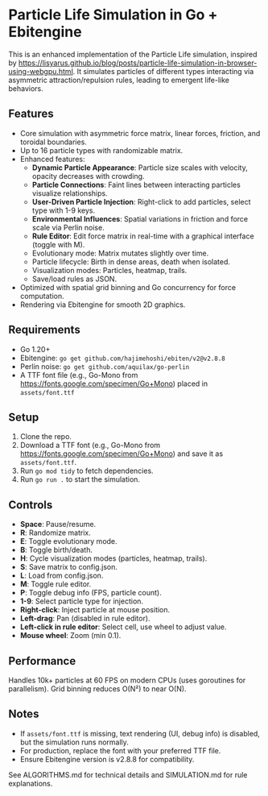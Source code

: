 # Particle Life Simulation in Go + Ebitengine

This is an enhanced implementation of the Particle Life simulation, inspired by https://lisyarus.github.io/blog/posts/particle-life-simulation-in-browser-using-webgpu.html. It simulates particles of different types interacting via asymmetric attraction/repulsion rules, leading to emergent life-like behaviors.

## Features
- Core simulation with asymmetric force matrix, linear forces, friction, and toroidal boundaries.
- Up to 16 particle types with randomizable matrix.
- Enhanced features:
  - **Dynamic Particle Appearance**: Particle size scales with velocity, opacity decreases with crowding.
  - **Particle Connections**: Faint lines between interacting particles visualize relationships.
  - **User-Driven Particle Injection**: Right-click to add particles, select type with 1-9 keys.
  - **Environmental Influences**: Spatial variations in friction and force scale via Perlin noise.
  - **Rule Editor**: Edit force matrix in real-time with a graphical interface (toggle with M).
  - Evolutionary mode: Matrix mutates slightly over time.
  - Particle lifecycle: Birth in dense areas, death when isolated.
  - Visualization modes: Particles, heatmap, trails.
  - Save/load rules as JSON.
- Optimized with spatial grid binning and Go concurrency for force computation.
- Rendering via Ebitengine for smooth 2D graphics.

## Requirements
- Go 1.20+
- Ebitengine: `go get github.com/hajimehoshi/ebiten/v2@v2.8.8`
- Perlin noise: `go get github.com/aquilax/go-perlin`
- A TTF font file (e.g., Go-Mono from https://fonts.google.com/specimen/Go+Mono) placed in `assets/font.ttf`

## Setup
1. Clone the repo.
2. Download a TTF font (e.g., Go-Mono from https://fonts.google.com/specimen/Go+Mono) and save it as `assets/font.ttf`.
3. Run `go mod tidy` to fetch dependencies.
4. Run `go run .` to start the simulation.

## Controls
- **Space**: Pause/resume.
- **R**: Randomize matrix.
- **E**: Toggle evolutionary mode.
- **B**: Toggle birth/death.
- **H**: Cycle visualization modes (particles, heatmap, trails).
- **S**: Save matrix to config.json.
- **L**: Load from config.json.
- **M**: Toggle rule editor.
- **P**: Toggle debug info (FPS, particle count).
- **1-9**: Select particle type for injection.
- **Right-click**: Inject particle at mouse position.
- **Left-drag**: Pan (disabled in rule editor).
- **Left-click in rule editor**: Select cell, use wheel to adjust value.
- **Mouse wheel**: Zoom (min 0.1).

## Performance
Handles 10k+ particles at 60 FPS on modern CPUs (uses goroutines for parallelism). Grid binning reduces O(N²) to near O(N).

## Notes
- If `assets/font.ttf` is missing, text rendering (UI, debug info) is disabled, but the simulation runs normally.
- For production, replace the font with your preferred TTF file.
- Ensure Ebitengine version is v2.8.8 for compatibility.

See ALGORITHMS.md for technical details and SIMULATION.md for rule explanations.